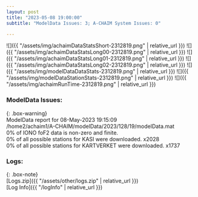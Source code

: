 ```yaml
---
layout: post
title: "2023-05-08 19:00:00"
subtitle: "ModelData Issues: 3; A-CHAIM System Issues: 0"

---
```


![]({{ "/assets/img/achaimDataStatsShort-2312819.png" | relative_url }})
![]({{ "/assets/img/achaimDataStatsLong00-2312819.png" | relative_url }})
![]({{ "/assets/img/achaimDataStatsLong01-2312819.png" | relative_url }})
![]({{ "/assets/img/achaimDataStatsLong02-2312819.png" | relative_url }})
![]({{ "/assets/img/modelDataDataStats-2312819.png" | relative_url }})
![]({{ "/assets/img/modelDataStationStats-2312819.png" | relative_url }})
![]({{ "/assets/img/achaimRunTime-2312819.png" | relative_url }})


### ModelData Issues:  
  
{: .box-warning}  
 ModelData report for 08-May-2023 19:15:09   
 /home2/achaim1/A-CHAIM/modelData/2023/128/19/modelData.mat   
 0% of IONO foF2 data is non-zero and finite.   
 0% of all possible stations for KASI were downloaded. x2028   
 0% of all possible stations for KARTVERKET were downloaded. x1737   
  


### Logs:  
  
{: .box-note}  
[Logs.zip]({{ "/assets/other/logs.zip" | relative_url }})  
[Log Info]({{ "/logInfo" | relative_url }})  
